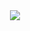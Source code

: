 <div align="center"> <img  src="https://gitee.com/heibaiying/BigData-Notes/raw/master/pictures/大数据技术栈思维导图.png"/> </div>


